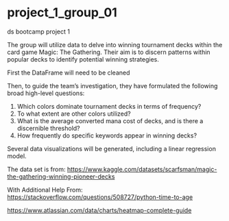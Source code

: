# project_1_group_01
ds bootcamp project 1

The group will utilize data to delve into winning tournament decks within the card game Magic: The Gathering. Their aim is to discern patterns within popular decks to identify potential winning strategies.

First the DataFrame will need to be cleaned

Then, to guide the team’s investigation, they have formulated the following broad high-level questions:

1. Which colors dominate tournament decks in terms of frequency?
2. To what extent are other colors utilized?
3. What is the average converted mana cost of decks, and is there a discernible threshold?
4. How frequently do specific keywords appear in winning decks?

Several data visualizations will be generated, including a linear regression model.

The data set is from:
https://www.kaggle.com/datasets/scarfsman/magic-the-gathering-winning-pioneer-decks

With Additional Help From:
https://stackoverflow.com/questions/508727/python-time-to-age

https://www.atlassian.com/data/charts/heatmap-complete-guide
